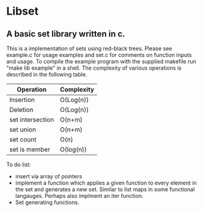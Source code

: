 # Libset
## A basic set library written in c.
This is a implementation of sets using red-black trees. Please see example.c for usage examples and set.c for comments on function inputs and usage. To compile the example program with the supplied makefile run "make lib example" in a shell. 
The complexity of various operations is described in the following table.

| Operation | Complexity|
| ----------|-----------|
|Insertion  | O(Log(n))  |
|Deletion 	|  O(Log(n))  |
|set intersection| O(n+m) |
|set union| O(n+m)  |
|set count | O(n)|   |
|set is member| O(log(n))  |

To do list:
* insert via array of pointers
* implement a function which applies a given function to every element in the set
and generates a new set. Similar to list maps in some functional langauges.
Perhaps also implment an iter function.
* Set generating functions. 
